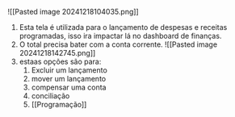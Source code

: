 ![[Pasted image 20241218104035.png]]
1. Esta tela é utilizada para o lançamento de despesas e receitas programadas, isso ira impactar lá no dashboard de finanças.
2. O total precisa bater com a conta corrente.
![[Pasted image 20241218142745.png]]
 1. estaas opções são para:
	 1. Excluir um lançamento
	 2. mover um lançamento
	 3. compensar uma conta
	 4. conciliação
	 5. [[Programação]]
